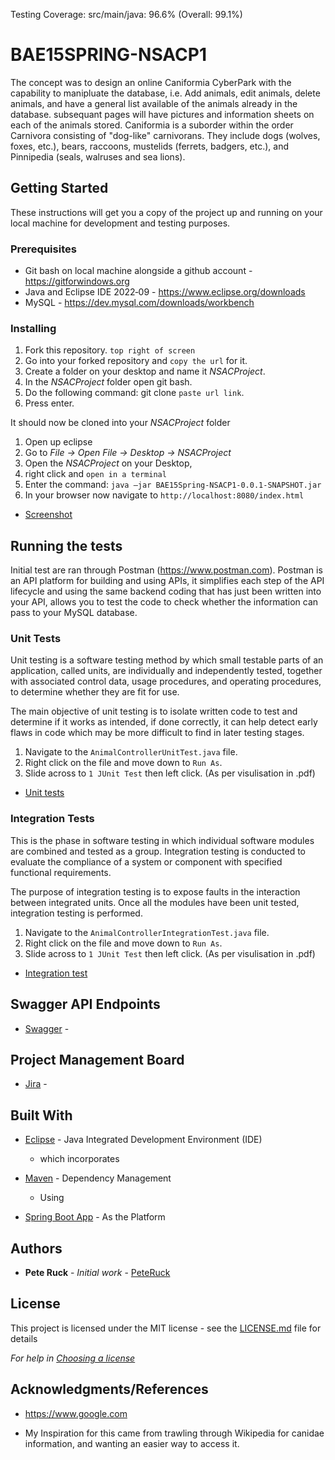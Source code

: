Testing Coverage: src/main/java: 96.6% (Overall: 99.1%)

# BAE15SPRING-NSACP1

The concept was to design an online Caniformia CyberPark with the capability to manipluate the database, i.e. Add animals, edit animals, delete animals, and have a general list available of the animals already in the database. subsequant pages will have pictures and information sheets on each of the animals stored. Caniformia is a suborder within the order Carnivora consisting of "dog-like" carnivorans. They include dogs (wolves, foxes, etc.), bears, raccoons, mustelids (ferrets, badgers, etc.), and Pinnipedia (seals, walruses and sea lions). 

## Getting Started

These instructions will get you a copy of the project up and running on your local machine for development and testing purposes.

### Prerequisites

- Git bash on local machine alongside a github account - https://gitforwindows.org
- Java and Eclipse IDE 2022‑09 - https://www.eclipse.org/downloads
- MySQL - https://dev.mysql.com/downloads/workbench

### Installing

1. Fork this repository. `top right of screen`
2. Go into your forked repository and `copy the url` for it.
3. Create a folder on your desktop and name it *NSACProject*.
4. In the *NSACProject* folder open git bash.
5. Do the following command: git clone `paste url link`.
6. Press enter.

It should now be cloned into your *NSACProject* folder

1. Open up eclipse
2. Go to *File -> Open File -> Desktop -> NSACProject*
3. Open the *NSACProject* on your Desktop, 
4. right click and `open in a terminal`
5. Enter the command: `java –jar BAE15Spring-NSACP1-0.0.1-SNAPSHOT.jar`
6. In your browser now navigate to `http://localhost:8080/index.html`

* [Screenshot](SiteScreenshot.pdf)

## Running the tests

Initial test are ran through Postman (https://www.postman.com).
Postman is an API platform for building and using APIs, it simplifies each step of the API lifecycle and using the same backend coding that has just been written into your API, allows you to test the code to check whether the information can pass to your MySQL database.

### Unit Tests 

Unit testing is a software testing method by which small testable parts of an application, called units, are individually and independently tested, together with associated control data, usage procedures, and operating procedures, to determine whether they are fit for use.

The main objective of unit testing is to isolate written code to test and determine if it works as intended, if done correctly, it can help detect early flaws in code which may be more difficult to find in later testing stages.

1. Navigate to the `AnimalControllerUnitTest.java` file.
2. Right click on the file and move down to `Run As`.
3. Slide across to `1 JUnit Test` then left click.
(As per visulisation in .pdf)

* [Unit tests](AnimalControllerUnitTest.pdf)

### Integration Tests

This is the phase in software testing in which individual software modules are combined and tested as a group. Integration testing is conducted to evaluate the compliance of a system or component with specified functional requirements.

The purpose of integration testing is to expose faults in the interaction between integrated units. Once all the modules have been unit tested, integration testing is performed.

1. Navigate to the `AnimalControllerIntegrationTest.java` file.
2. Right click on the file and move down to `Run As`.
3. Slide across to `1 JUnit Test` then left click.
(As per visulisation in .pdf)

* [Integration test](AnimalControllerIntegrationTest.pdf)

## Swagger API Endpoints

* [Swagger](Swagger_API.pdf) - 

## Project Management Board

* [Jira](https://pruck.atlassian.net/jira/software/projects/NP1/boards/2/roadmap) - 

## Built With

* [Eclipse](https://www.eclipse.org/ide/) - Java Integrated Development Environment (IDE)

    - which incorporates 

* [Maven](https://maven.apache.org/) - Dependency Management

    - Using 

* [Spring Boot App](https://spring.io/projects/spring-boot) - As the Platform

## Authors

* **Pete Ruck** - *Initial work* - [PeteRuck](https://github.com/peteruck)

## License

This project is licensed under the MIT license - see the [LICENSE.md](LICENSE.md) file for details 

*For help in [Choosing a license](https://choosealicense.com/)*

## Acknowledgments/References

* https://www.google.com

* My Inspiration for this came from trawling through Wikipedia for canidae information, and wanting an easier way to access it.
